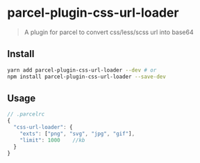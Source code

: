 # parcel-plugin-css-url-loader
> A plugin for parcel to convert css/less/scss url into base64

## Install 
```bash
yarn add parcel-plugin-css-url-loader --dev # or
npm install parcel-plugin-css-url-loader --save-dev
```

## Usage
```js
// .parcelrc
{
  "css-url-loader": {
    "exts": ["png", "svg", "jpg", "gif"],
    "limit": 1000    //kb
  }
}

```
